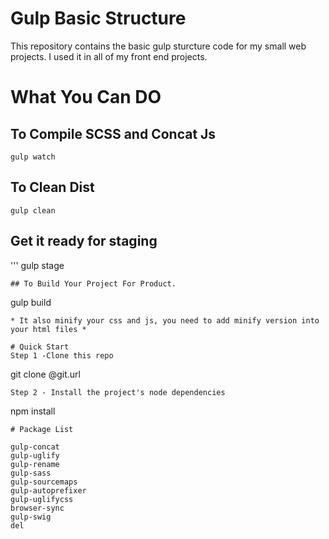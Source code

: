 # Gulp Basic Structure
This repository contains the basic gulp sturcture code for my small web projects. I used it in all of my front end projects.

# What You Can DO
## To Compile SCSS and Concat Js
```
gulp watch
```
## To Clean Dist
```
gulp clean
```
## Get it ready for staging
'''
gulp stage
```
## To Build Your Project For Product. 
```
gulp build
```
* It also minify your css and js, you need to add minify version into your html files *

# Quick Start
Step 1 -Clone this repo
```
git clone @git.url
```
Step 2 - Install the project's node dependencies
```
npm install
```
# Package List

gulp-concat
gulp-uglify
gulp-rename
gulp-sass
gulp-sourcemaps
gulp-autoprefixer
gulp-uglifycss
browser-sync
gulp-swig
del
